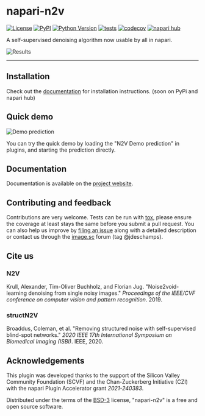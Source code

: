 # napari-n2v

[![License](https://img.shields.io/pypi/l/napari-n2v.svg?color=green)](https://github.com/githubuser/napari-n2v/raw/main/LICENSE)
[![PyPI](https://img.shields.io/pypi/v/napari-n2v.svg?color=green)](https://pypi.org/project/napari-n2v)
[![Python Version](https://img.shields.io/pypi/pyversions/napari-n2v.svg?color=green)](https://python.org)
[![tests](https://github.com/juglab/napari-n2v/actions/workflows/test_and_deploy/badge.svg)](https://github.com/juglab/napari-n2v/actions)
[![codecov](https://codecov.io/gh/juglab/napari-n2v/branch/main/graph/badge.svg)](https://codecov.io/gh/githubuser/napari-n2v)
[![napari hub](https://img.shields.io/endpoint?url=https://api.napari-hub.org/shields/napari-n2v)](https://napari-hub.org/plugins/napari-n2v)

A self-supervised denoising algorithm now usable by all in napari.

![Results](docs/images/noisy_denoised.png)

----------------------------------

## Installation
<!---
You can install `napari-n2v` via [pip]:

    pip install napari-n2v

Or through the [napari-hub](https://napari.org/stable/plugins/find_and_install_plugin.html).
-->
Check out the [documentation](https://juglab.github.io/napari-n2v/installation.html) for installation instructions. (soon on PyPi and napari hub)


## Quick demo

![Demo prediction](docs/images/demo.gif)

You can try the quick demo by loading the "N2V Demo prediction" in plugins, and starting the prediction directly.

## Documentation

Documentation is available on the [project website](https://juglab.github.io/napari-n2v/).


## Contributing and feedback

Contributions are very welcome. Tests can be run with [tox], please ensure
the coverage at least stays the same before you submit a pull request. You can also 
help us improve by [filing an issue] along with a detailed description or contact us
through the [image.sc](https://forum.image.sc/) forum (tag @jdeschamps).


## Cite us

### N2V

Krull, Alexander, Tim-Oliver Buchholz, and Florian Jug. "Noise2void-learning denoising from single noisy images." 
*Proceedings of the IEEE/CVF conference on computer vision and pattern recognition*. 2019.

### structN2V

Broaddus, Coleman, et al. "Removing structured noise with self-supervised blind-spot networks." *2020 IEEE 17th 
International Symposium on Biomedical Imaging (ISBI)*. IEEE, 2020.


## Acknowledgements

This plugin was developed thanks to the support of the Silicon Valley Community Foundation (SCVF) and the 
Chan-Zuckerberg Initiative (CZI) with the napari Plugin Accelerator grant _2021-240383_.


Distributed under the terms of the [BSD-3] license,
"napari-n2v" is a free and open source software.

[napari]: https://github.com/napari/napari
[Cookiecutter]: https://github.com/audreyr/cookiecutter
[@napari]: https://github.com/napari
[MIT]: http://opensource.org/licenses/MIT
[BSD-3]: http://opensource.org/licenses/BSD-3-Clause
[GNU GPL v3.0]: http://www.gnu.org/licenses/gpl-3.0.txt
[GNU LGPL v3.0]: http://www.gnu.org/licenses/lgpl-3.0.txt
[Apache Software License 2.0]: http://www.apache.org/licenses/LICENSE-2.0
[Mozilla Public License 2.0]: https://www.mozilla.org/media/MPL/2.0/index.txt
[cookiecutter-napari-plugin]: https://github.com/napari/cookiecutter-napari-plugin

[filing an issue]: https://github.com/githubuser/napari-n2v/issues

[napari]: https://github.com/napari/napari
[tox]: https://tox.readthedocs.io/en/latest/
[pip]: https://pypi.org/project/pip/
[PyPI]: https://pypi.org/
